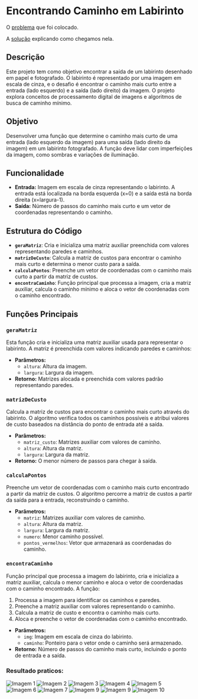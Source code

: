 # Encontrando Caminho em Labirinto
O [problema](Problema.pdf) que foi colocado.

A [solução](Solução.pdf) explicando como chegamos nela.

## Descrição

Este projeto tem como objetivo encontrar a saída de um labirinto desenhado em papel e fotografado. O labirinto é representado por uma imagem em escala de cinza, e o desafio é encontrar o caminho mais curto entre a entrada (lado esquerdo) e a saída (lado direito) da imagem. O projeto explora conceitos de processamento digital de imagens e algoritmos de busca de caminho mínimo.

## Objetivo

Desenvolver uma função que determine o caminho mais curto de uma entrada (lado esquerdo da imagem) para uma saída (lado direito da imagem) em um labirinto fotografado. A função deve lidar com imperfeições da imagem, como sombras e variações de iluminação.

## Funcionalidade

- **Entrada:** Imagem em escala de cinza representando o labirinto. A entrada está localizada na borda esquerda (x=0) e a saída está na borda direita (x=largura-1).
- **Saída:** Número de passos do caminho mais curto e um vetor de coordenadas representando o caminho.

## Estrutura do Código

- **`geraMatriz`**: Cria e inicializa uma matriz auxiliar preenchida com valores representando paredes e caminhos.
- **`matrizDeCusto`**: Calcula a matriz de custos para encontrar o caminho mais curto e determina o menor custo para a saída.
- **`calculaPontos`**: Preenche um vetor de coordenadas com o caminho mais curto a partir da matriz de custos.
- **`encontraCaminho`**: Função principal que processa a imagem, cria a matriz auxiliar, calcula o caminho mínimo e aloca o vetor de coordenadas com o caminho encontrado.

## Funções Principais

### `geraMatriz`

Esta função cria e inicializa uma matriz auxiliar usada para representar o labirinto. A matriz é preenchida com valores indicando paredes e caminhos:
- **Parâmetros:**
  - `altura`: Altura da imagem.
  - `largura`: Largura da imagem.
- **Retorno:** Matrizes alocada e preenchida com valores padrão representando paredes.

### `matrizDeCusto`

Calcula a matriz de custos para encontrar o caminho mais curto através do labirinto. O algoritmo verifica todos os caminhos possíveis e atribui valores de custo baseados na distância do ponto de entrada até a saída.
- **Parâmetros:**
  - `matriz_custo`: Matrizes auxiliar com valores de caminho.
  - `altura`: Altura da matriz.
  - `largura`: Largura da matriz.
- **Retorno:** O menor número de passos para chegar à saída.

### `calculaPontos`

Preenche um vetor de coordenadas com o caminho mais curto encontrado a partir da matriz de custos. O algoritmo percorre a matriz de custos a partir da saída para a entrada, reconstruindo o caminho.
- **Parâmetros:**
  - `matriz`: Matrizes auxiliar com valores de caminho.
  - `altura`: Altura da matriz.
  - `largura`: Largura da matriz.
  - `numero`: Menor caminho possível.
  - `pontos_vermelhos`: Vetor que armazenará as coordenadas do caminho.

### `encontraCaminho`

Função principal que processa a imagem do labirinto, cria e inicializa a matriz auxiliar, calcula o menor caminho e aloca o vetor de coordenadas com o caminho encontrado. A função:
1. Processa a imagem para identificar os caminhos e paredes.
2. Preenche a matriz auxiliar com valores representando o caminho.
3. Calcula a matriz de custo e encontra o caminho mais curto.
4. Aloca e preenche o vetor de coordenadas com o caminho encontrado.
- **Parâmetros:**
  - `img`: Imagem em escala de cinza do labirinto.
  - `caminho`: Ponteiro para o vetor onde o caminho será armazenado.
- **Retorno:** Número de passos do caminho mais curto, incluindo o ponto de entrada e a saída.

### Resultado praticos:
![Imagem 1](out1.bmp)
![Imagem 2](out2.bmp)
![Imagem 3](out3.bmp)
![Imagem 4](out4.bmp)
![Imagem 5](out5.bmp)
![Imagem 6](out6.bmp)
![Imagem 7](out7.bmp)
![Imagem 9](out9.bmp)
![Imagem 9](out9.bmp)
![Imagem 10](out10.bmp)           
